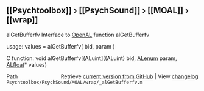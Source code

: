 ## [[Psychtoolbox]] &#8250; [[PsychSound]] &#8250; [[MOAL]] &#8250; [[wrap]]

alGetBufferfv  Interface to [OpenAL](OpenAL) function alGetBufferfv  
  
usage:  values = alGetBufferfv( bid, param )  
  
C function:  void alGetBufferfv[(ALuint]((ALuint) bid, [ALenum](ALenum) param, [ALfloat](ALfloat)\* values)  




<div class="code_header" style="text-align:right;">
  <span style="float:left;">Path&nbsp;&nbsp;</span> <span class="counter">Retrieve <a href=
  "https://raw.github.com/Psychtoolbox-3/Psychtoolbox-3/beta/Psychtoolbox/PsychSound/MOAL/wrap/_alGetBufferfv.m">current version from GitHub</a> | View <a href=
  "https://github.com/Psychtoolbox-3/Psychtoolbox-3/commits/beta/Psychtoolbox/PsychSound/MOAL/wrap/_alGetBufferfv.m">changelog</a></span>
</div>
<div class="code">
  <code>Psychtoolbox/PsychSound/MOAL/wrap/_alGetBufferfv.m</code>
</div>

